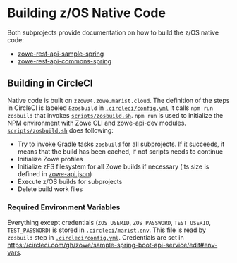 # Building z/OS Native Code

Both subprojects provide documentation on how to build the z/OS native code:

- [zowe-rest-api-sample-spring](/zowe-rest-api-sample-spring/docs/zos-native-os-linkage.md)
- [zowe-rest-api-commons-spring](/zowe-rest-api-commons-spring/docs/zos-native-code.md)

## Building in CircleCI

Native code is built on `zzow04.zowe.marist.cloud`.
The definition of the steps in CircleCI is labeled `&zosbuild` in [`.circleci/config.yml`](/.circleci/config.yml)
It calls `npm run zosbuild` that invokes [`scripts/zosbuild.sh`](.scripts/zosbuild.sh). `npm run` is used to initialize the NPM environment with Zowe CLI and zowe-api-dev modules. [`scripts/zosbuild.sh`](.scripts/zosbuild.sh) does following:

- Try to invoke Gradle tasks `zosbuild` for all subprojects. If it succeeds, it means that the build has been cached, if not scripts needs to continue
- Initialize Zowe profiles
- Initialize zFS filesystem for all Zowe builds if necessary (its size is defined in [zowe-api.json](/zowe-api.json))
- Execute z/OS builds for subprojects
- Delete build work files

### Required Environment Variables

Everything except credentials (`ZOS_USERID`, `ZOS_PASSWORD`, `TEST_USERID`, `TEST_PASSWORD`) is stored in [`.circleci/marist.env`](/.circleci/marist.env).
This file is read by `zosbuild` step in [`.circleci/config.yml`](/.circleci/config.yml).
Credentials are set in <https://circleci.com/gh/zowe/sample-spring-boot-api-service/edit#env-vars>.
